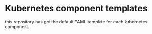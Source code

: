 # Kubernetes component templates

this repository has got the default YAML template for each kubernetes component. 

